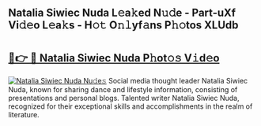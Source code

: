 ## Natalia Siwiec Nuda L𝚎a𝚔ed N𝚞𝚍e - Part-uXf Vi𝚍𝚎o L𝚎a𝚔s - H𝚘𝚝 O𝚗𝚕yf𝚊ns P𝚑𝚘tos XLUdb

# <h2><a href="http://kfclb9a.oniu.top/?m=Natalia+Siwiec+Nuda">🔗👉 🔴 Natalia Siwiec Nuda P𝚑ot𝚘𝚜 V𝚒d𝚎o</a></h2>

[![Natalia Siwiec Nuda Nu𝚍e𝚜](https://i.imgur.com/0qMVB7G.gif)](http://kfclb9a.oniu.top/?m=Natalia+Siwiec+Nuda)
Social media thought leader Natalia Siwiec Nuda, known for sharing dance and lifestyle information, consisting of presentations and personal blogs. Talented writer Natalia Siwiec Nuda, recognized for their exceptional skills and accomplishments in the realm of literature.  
